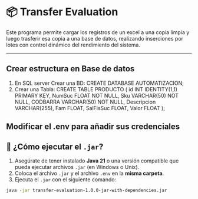# 📦 Transfer Evaluation

Este programa permite cargar los registros de un excel a una copia limpia y luego trasferir esa copia
a una base de datos, realizando inserciones por lotes con control dinámico del rendimiento del sistema.

---

## Crear estructura en Base de datos
1. En SQL server Crear una BD:
   CREATE DATABASE AUTOMATIZACION;
2. Crear una Tabla:
   CREATE TABLE PRODUCTO (
   id INT IDENTITY(1,1) PRIMARY KEY,
   NumSuc FLOAT NOT NULL,
   Sku VARCHAR(50) NOT NULL,
   CODBARRA VARCHAR(50) NOT NULL,
   Descripcion VARCHAR(255),
   Fam FLOAT,
   SalFisSuc FLOAT,
   Valor FLOAT
   );

## Modificar el .env para añadir sus credenciales

## 🚀 ¿Cómo ejecutar el `.jar`?

1. Asegúrate de tener instalado **Java 21** o una versión compatible que pueda ejecutar archivos `.jar` (en Windows o Unix).
2. Coloca el archivo `.jar` y el archivo `.env` en la **misma carpeta**.
3. Ejecuta el `.jar` con el siguiente comando:

```bash
java -jar transfer-evaluation-1.0.0-jar-with-dependencies.jar
